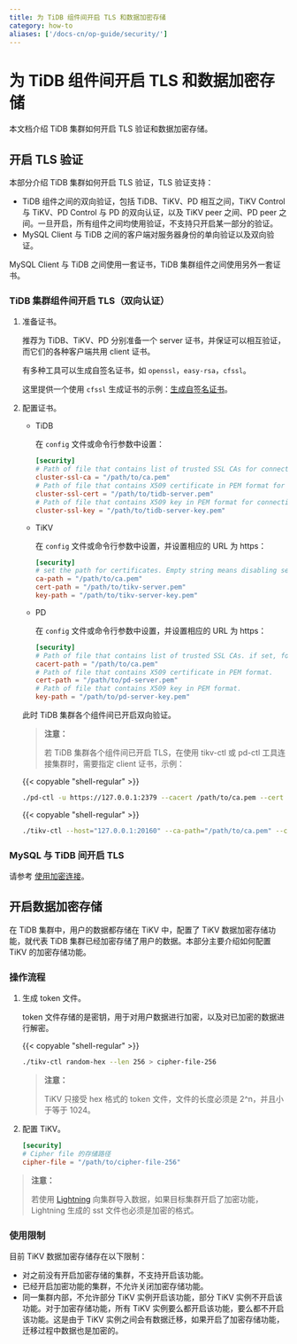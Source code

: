 ```yaml
---
title: 为 TiDB 组件间开启 TLS 和数据加密存储
category: how-to
aliases: ['/docs-cn/op-guide/security/']
---
```


# 为 TiDB 组件间开启 TLS 和数据加密存储

本文档介绍 TiDB 集群如何开启 TLS 验证和数据加密存储。

## 开启 TLS 验证

本部分介绍 TiDB 集群如何开启 TLS 验证，TLS 验证支持：

- TiDB 组件之间的双向验证，包括 TiDB、TiKV、PD 相互之间，TiKV Control 与 TiKV、PD Control 与 PD 的双向认证，以及 TiKV peer 之间、PD peer 之间。一旦开启，所有组件之间均使用验证，不支持只开启某一部分的验证。
- MySQL Client 与 TiDB 之间的客户端对服务器身份的单向验证以及双向验证。

MySQL Client 与 TiDB 之间使用一套证书，TiDB 集群组件之间使用另外一套证书。

### TiDB 集群组件间开启 TLS（双向认证）

1. 准备证书。

    推荐为 TiDB、TiKV、PD 分别准备一个 server 证书，并保证可以相互验证，而它们的各种客户端共用 client 证书。

    有多种工具可以生成自签名证书，如 `openssl`，`easy-rsa`，`cfssl`。

    这里提供一个使用 `cfssl` 生成证书的示例：[生成自签名证书](/how-to/secure/generate-self-signed-certificates.md)。

2. 配置证书。

    - TiDB

        在 `config` 文件或命令行参数中设置：

        ```toml
        [security]
        # Path of file that contains list of trusted SSL CAs for connection with cluster components.
        cluster-ssl-ca = "/path/to/ca.pem"
        # Path of file that contains X509 certificate in PEM format for connection with cluster components.
        cluster-ssl-cert = "/path/to/tidb-server.pem"
        # Path of file that contains X509 key in PEM format for connection with cluster components.
        cluster-ssl-key = "/path/to/tidb-server-key.pem"
        ```

    - TiKV

        在 `config` 文件或命令行参数中设置，并设置相应的 URL 为 https：

        ```toml
        [security]
        # set the path for certificates. Empty string means disabling secure connectoins.
        ca-path = "/path/to/ca.pem"
        cert-path = "/path/to/tikv-server.pem"
        key-path = "/path/to/tikv-server-key.pem"
        ```

    - PD

        在 `config` 文件或命令行参数中设置，并设置相应的 URL 为 https：

        ```toml
        [security]
        # Path of file that contains list of trusted SSL CAs. if set, following four settings shouldn't be empty
        cacert-path = "/path/to/ca.pem"
        # Path of file that contains X509 certificate in PEM format.
        cert-path = "/path/to/pd-server.pem"
        # Path of file that contains X509 key in PEM format.
        key-path = "/path/to/pd-server-key.pem"
        ```

    此时 TiDB 集群各个组件间已开启双向验证。

    > **注意：**
    >
    > 若 TiDB 集群各个组件间已开启 TLS，在使用 tikv-ctl 或 pd-ctl 工具连接集群时，需要指定 client 证书，示例：

    {{< copyable "shell-regular" >}}

    ```bash
    ./pd-ctl -u https://127.0.0.1:2379 --cacert /path/to/ca.pem --cert /path/to/client.pem --key /path/to/client-key.pem
    ```

    {{< copyable "shell-regular" >}}

    ```bash
    ./tikv-ctl --host="127.0.0.1:20160" --ca-path="/path/to/ca.pem" --cert-path="/path/to/client.pem" --key-path="/path/to/clinet-key.pem"
    ```

### MySQL 与 TiDB 间开启 TLS

请参考 [使用加密连接](/how-to/secure/enable-tls-clients.md)。

## 开启数据加密存储

在 TiDB 集群中，用户的数据都存储在 TiKV 中，配置了 TiKV 数据加密存储功能，就代表 TiDB 集群已经加密存储了用户的数据。本部分主要介绍如何配置 TiKV 的加密存储功能。

### 操作流程

1. 生成 token 文件。

    token 文件存储的是密钥，用于对用户数据进行加密，以及对已加密的数据进行解密。

    {{< copyable "shell-regular" >}}

    ```bash
    ./tikv-ctl random-hex --len 256 > cipher-file-256
    ```

    > **注意：**
    >
    > TiKV 只接受 hex 格式的 token 文件，文件的长度必须是 2^n，并且小于等于 1024。

2. 配置 TiKV。

    ```toml
    [security]
    # Cipher file 的存储路径
    cipher-file = "/path/to/cipher-file-256"
    ```

> **注意：**
>
> 若使用 [Lightning](/reference/tools/tidb-lightning/overview.md) 向集群导入数据，如果目标集群开启了加密功能，Lightning 生成的 sst 文件也必须是加密的格式。

### 使用限制

目前 TiKV 数据加密存储存在以下限制：

- 对之前没有开启加密存储的集群，不支持开启该功能。
- 已经开启加密功能的集群，不允许关闭加密存储功能。
- 同一集群内部，不允许部分 TiKV 实例开启该功能，部分 TiKV 实例不开启该功能。对于加密存储功能，所有 TiKV 实例要么都开启该功能，要么都不开启该功能。这是由于 TiKV 实例之间会有数据迁移，如果开启了加密存储功能，迁移过程中数据也是加密的。
